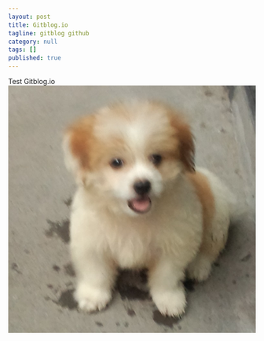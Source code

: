 ```yaml
---
layout: post
title: Gitblog.io
tagline: gitblog github
category: null
tags: []
published: true
---
```

Test Gitblog.io
![image](/assets/post-images/2014-08-28-5a7a085d-9251-4acd-bfac-086b85f3713b.jpg)

